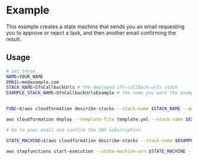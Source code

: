 # Example

This example creates a state machine that sends you an email requesting you to approve or reject a task,
and then another email confirming the result.

## Usage
```bash
# set these
NAME=YOUR_NAME
EMAIL=me@example.com
STACK_NAME=SfnCallbackUrls # the deployed sfn-callback-urls stack
EXAMPLE_STACK_NAME=SfnCallbackUrlsExample # the name you want the example stack deployed as


FUNC=$(aws cloudformation describe-stacks --stack-name $STACK_NAME --query "Stacks[0].Outputs[?OutputKey=='Function'].OutputValue" --output text)

aws cloudformation deploy --template-file template.yml --stack-name $EXAMPLE_STACK_NAME --parameter-overrides Email=$EMAIL CreateUrlsFunction=$FUNC --capabilities CAPABILITY_IAM

# Go to your email and confirm the SNS subscription

STATE_MACHINE=$(aws cloudformation describe-stacks --stack-name $EXAMPLE_STACK_NAME --query "Stacks[0].Outputs[?OutputKey=='StateMachine'].OutputValue" --output text)

aws stepfunctions start-execution --state-machine-arn $STATE_MACHINE --input "{\"name\": \"$NAME\"}"
```
